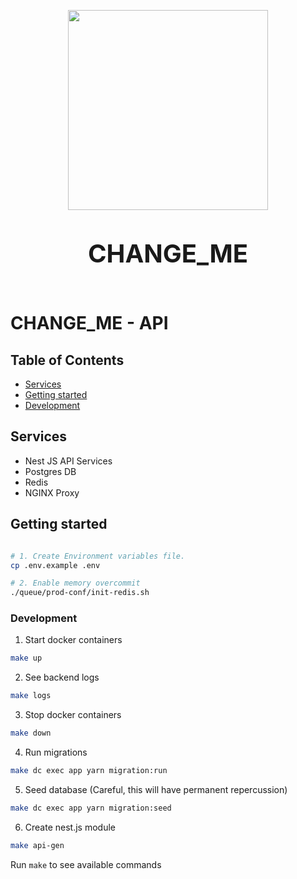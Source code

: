 <p align="center"><img align="center" style="width:320px" src="https://minimals.cc/favicon/apple-touch-icon.png"/></p><br/>
<p align="center"><strong style="font-size: 40px">CHANGE_ME</strong></p><br/>

# CHANGE_ME - API 

## Table of Contents

- [Services](#services)
- [Getting started](#getting-started)
- [Development](#development)


## Services
- Nest JS API Services
- Postgres DB
- Redis
- NGINX Proxy


## Getting started

```bash

# 1. Create Environment variables file.
cp .env.example .env

# 2. Enable memory overcommit
./queue/prod-conf/init-redis.sh
```



### Development
1. Start docker containers
```bash
make up
```

2. See backend logs
```bash
make logs
```

3. Stop docker containers
```bash
make down
```

4. Run migrations
```bash
make dc exec app yarn migration:run
```

5. Seed database (Careful, this will have permanent repercussion)
```bash
make dc exec app yarn migration:seed
```

6. Create nest.js module
```bash
make api-gen
```
Run `make` to see available commands

